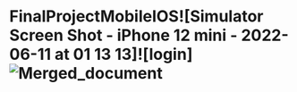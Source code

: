 # FinalProjectMobileIOS![Simulator Screen Shot - iPhone 12 mini - 2022-06-11 at 01 13 13]![login]![Merged_document](https://user-images.githubusercontent.com/75177898/173249046-0089d31e-f083-47b3-b643-de90d5505935.png)

